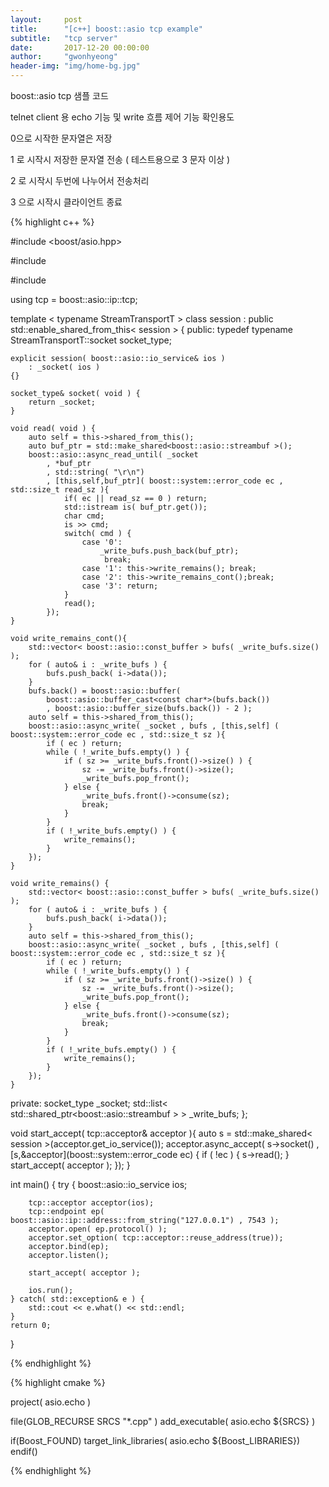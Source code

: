 ```yaml
---
layout:     post
title:      "[c++] boost::asio tcp example"
subtitle:   "tcp server"
date:       2017-12-20 00:00:00
author:     "gwonhyeong"
header-img: "img/home-bg.jpg"
---
```


boost::asio tcp 샘플 코드

telnet client 용 echo 기능 및 write 흐름 제어 기능 확인용도

0으로 시작한 문자열은 저장

1 로 시작시 저장한 문자열 전송 ( 테스트용으로 3 문자 이상 )

2 로 시작시 두번에 나누어서 전송처리

3 으로 시작시 클라이언트 종료

{% highlight c++ %}

#include <boost/asio.hpp>

#include <iostream>

#include <list>

using tcp = boost::asio::ip::tcp;

template < typename StreamTransportT >
class session 
    : public std::enable_shared_from_this< session<StreamTransportT> > {
public:
    typedef typename StreamTransportT::socket socket_type;

    explicit session( boost::asio::io_service& ios )
        : _socket( ios )
    {}

    socket_type& socket( void ) {
        return _socket;
    }

    void read( void ) {
        auto self = this->shared_from_this();
        auto buf_ptr = std::make_shared<boost::asio::streambuf >();
        boost::asio::async_read_until( _socket 
            , *buf_ptr 
            , std::string( "\r\n") 
            , [this,self,buf_ptr]( boost::system::error_code ec , std::size_t read_sz ){
                if( ec || read_sz == 0 ) return;
                std::istream is( buf_ptr.get());
                char cmd;
                is >> cmd;
                switch( cmd ) {
                    case '0': 
                        _write_bufs.push_back(buf_ptr);
                         break;
                    case '1': this->write_remains(); break;
                    case '2': this->write_remains_cont();break;
                    case '3': return;
                }
                read();
            });
    }

    void write_remains_cont(){
        std::vector< boost::asio::const_buffer > bufs( _write_bufs.size() );
        for ( auto& i : _write_bufs ) {
            bufs.push_back( i->data());
        }
        bufs.back() = boost::asio::buffer( 
            boost::asio::buffer_cast<const char*>(bufs.back())
            , boost::asio::buffer_size(bufs.back()) - 2 );
        auto self = this->shared_from_this();
        boost::asio::async_write( _socket , bufs , [this,self] ( boost::system::error_code ec , std::size_t sz ){
            if ( ec ) return;
            while ( !_write_bufs.empty() ) {
                if ( sz >= _write_bufs.front()->size() ) {
                    sz -= _write_bufs.front()->size();
                    _write_bufs.pop_front();
                } else {
                    _write_bufs.front()->consume(sz);
                    break;
                }
            }
            if ( !_write_bufs.empty() ) {
                write_remains();
            }
        });
    }

    void write_remains() {
        std::vector< boost::asio::const_buffer > bufs( _write_bufs.size() );
        for ( auto& i : _write_bufs ) {
            bufs.push_back( i->data());
        }
        auto self = this->shared_from_this();
        boost::asio::async_write( _socket , bufs , [this,self] ( boost::system::error_code ec , std::size_t sz ){
            if ( ec ) return;
            while ( !_write_bufs.empty() ) {
                if ( sz >= _write_bufs.front()->size() ) {
                    sz -= _write_bufs.front()->size();
                    _write_bufs.pop_front();
                } else {
                    _write_bufs.front()->consume(sz);
                    break;
                }
            }
            if ( !_write_bufs.empty() ) {
                write_remains();
            }
        });
    }
private:
    socket_type _socket;
    std::list< std::shared_ptr<boost::asio::streambuf > > _write_bufs;
};

void start_accept( tcp::acceptor& acceptor ){
    auto s = std::make_shared< session<tcp> >(acceptor.get_io_service());
    acceptor.async_accept( s->socket() , [s,&acceptor](boost::system::error_code ec) {
        if ( !ec ) {
            s->read();
        }
        start_accept( acceptor );
    });
}

int main() {
    try {
        boost::asio::io_service ios;
        
        tcp::acceptor acceptor(ios);
        tcp::endpoint ep( boost::asio::ip::address::from_string("127.0.0.1") , 7543 );
        acceptor.open( ep.protocol() );
        acceptor.set_option( tcp::acceptor::reuse_address(true));
        acceptor.bind(ep);
        acceptor.listen();

        start_accept( acceptor );

        ios.run();
    } catch( std::exception& e ) {
        std::cout << e.what() << std::endl;
    }
    return 0;
}

{% endhighlight %}

{% highlight cmake %}

project( asio.echo )

file(GLOB_RECURSE SRCS "*.cpp" )
add_executable( asio.echo ${SRCS} )

if(Boost_FOUND)
    target_link_libraries( asio.echo ${Boost_LIBRARIES})
endif()

{% endhighlight %}